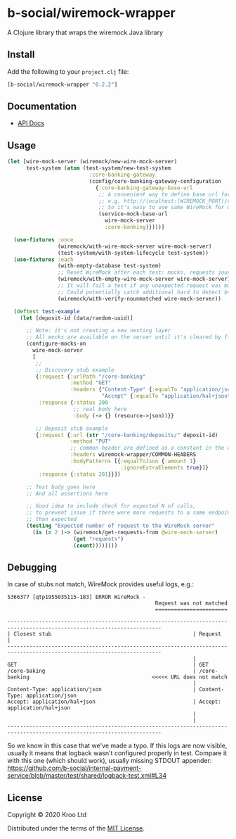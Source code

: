 # b-social/wiremock-wrapper

A Clojure library that wraps the wiremock Java library

## Install

Add the following to your `project.clj` file:

```clj
[b-social/wiremock-wrapper "0.2.2"]
```

## Documentation

* [API Docs](http://b-social.github.io/wiremock-wrapper)

## Usage

```clojure
(let [wire-mock-server (wiremock/new-wire-mock-server)
      test-system (atom (test-system/new-test-system
                          :core-banking-gateway
                          (config/core-banking-gateway-configuration
                            {:core-banking-gateway-base-url
                             ;; A convenient way to define base url for service:
                             ;; e.g. http://localhost:[WIREMOCK_PORT]/core-banking
                             ;; So it's easy to use same WireMock for multiple services with different base url path
                             (service-mock-base-url
                               wire-mock-server
                               :core-banking)})))]

  (use-fixtures :once
                (wiremock/with-wire-mock-server wire-mock-server)
                (test-system/with-system-lifecycle test-system))
  (use-fixtures :each
                (with-empty-database test-system)
                ;; Reset WireMock after each test: mocks, requests journal, etc
                (wiremock/with-empty-wire-mock-server wire-mock-server)
                ;; It will fail a test if any unexpected request was made to the WireMock server
                ;; Could potentially catch additional hard to detect bugs
                (wiremock/with-verify-nounmatched wire-mock-server))

  (deftest test-example
    (let [deposit-id (data/random-uuid)]

      ;; Note: it's not creating a new nesting layer
      ;; All mocks are available on the server until it's cleared by fixture
      (configure-mocks-on
        wire-mock-server
        [
         ;;
         ;; Discovery stub example
         {:request {:urlPath "/core-banking"
                    :method "GET"
                    :headers {"Content-Type" {:equalTo "application/json"}
                              "Accept" {:equalTo "application/hal+json"}}}
          :response {:status 200
                     ;; real body here
                     :body (-> {} (resource->json))}}

         ;; Deposit stub example
         {:request {:url (str "/core-banking/deposits/" deposit-id)
                    :method "PUT"
                    ;; common header are defined as a constant in the wiremock-wrapper library
                    :headers wiremock-wrapper/COMMON-HEADERS
                    :bodyPatterns [{:equalToJson {:amount 1}
                                    :ignoreExtraElements true}]}
          :response {:status 201}}])

      ;; Test body goes here
      ;; And all assertions here

      ;; Good idea to include check for expected N of calls,
      ;; to prevent issue if there were more requests to a same endpoint
      ;; than expected
      (testing "Expected number of request to the WireMock server"
        (is (= 2 (-> (wiremock/get-requests-from @wire-mock-server)
                     (get "requests")
                     (count))))))))
```

## Debugging
In case of stubs not match, WireMock provides useful logs, e.g.:
```
5366377 [qtp1955035115-183] ERROR WireMock -
                                               Request was not matched
                                               =======================

-----------------------------------------------------------------------------------------------------------------------
| Closest stub                                             | Request                                                  |
-----------------------------------------------------------------------------------------------------------------------
                                                           |
GET                                                        | GET
/core-baking                                               | /core-banking                                       <<<<< URL does not match
                                                           |
Content-Type: application/json                             | Content-Type: application/json
Accept: application/hal+json                               | Accept: application/hal+json
                                                           |
                                                           |
-----------------------------------------------------------------------------------------------------------------------

```
So we know in this case that we've made a typo. If this logs are now visible, usually it means that logback wasn't configured properly in test.
Compare it with this one (which should work), usually missing STDOUT appender: https://github.com/b-social/internal-payment-service/blob/master/test/shared/logback-test.xml#L34

## License

Copyright © 2020 Kroo Ltd

Distributed under the terms of the 
[MIT License](http://opensource.org/licenses/MIT).
